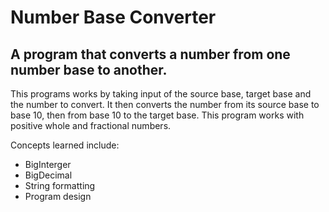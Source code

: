 # Number Base Converter

## A program that converts a number from one number base to another.

This programs works by taking input of the source base, target base and the number to convert. It
then converts the number from its source base to base 10, then from base 10 to the target base. This program works with positive whole and fractional numbers.

Concepts learned include:

- BigInterger
- BigDecimal
- String formatting
- Program design
